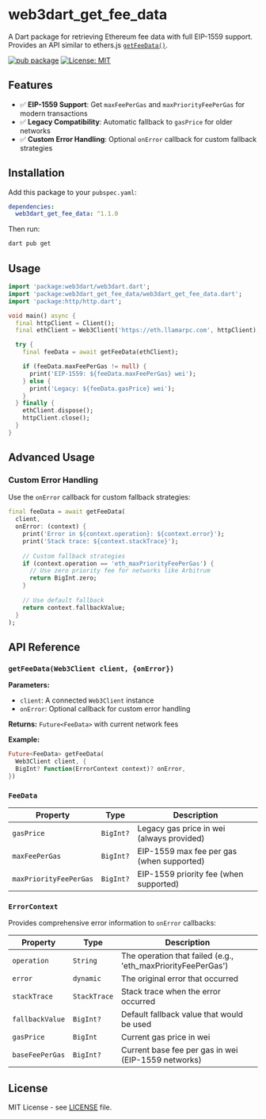# web3dart_get_fee_data

A Dart package for retrieving Ethereum fee data with full EIP-1559 support. Provides an API similar to ethers.js [`getFeeData()`](https://github.com/ethers-io/ethers.js/blob/4eada383ab9833f9b4847ea9bdf39910c4eb508e/dist/ethers.js#L18874).

[![pub package](https://img.shields.io/pub/v/web3dart_get_fee_data.svg)](https://pub.dev/packages/web3dart_get_fee_data)
[![License: MIT](https://img.shields.io/badge/License-MIT-yellow.svg)](https://opensource.org/licenses/MIT)

## Features

- ✅ **EIP-1559 Support**: Get `maxFeePerGas` and `maxPriorityFeePerGas` for modern transactions
- ✅ **Legacy Compatibility**: Automatic fallback to `gasPrice` for older networks
- ✅ **Custom Error Handling**: Optional `onError` callback for custom fallback strategies

## Installation

Add this package to your `pubspec.yaml`:

```yaml
dependencies:
  web3dart_get_fee_data: ^1.1.0
```

Then run:

```bash
dart pub get
```

## Usage

```dart
import 'package:web3dart/web3dart.dart';
import 'package:web3dart_get_fee_data/web3dart_get_fee_data.dart';
import 'package:http/http.dart';

void main() async {
  final httpClient = Client();
  final ethClient = Web3Client('https://eth.llamarpc.com', httpClient);

  try {
    final feeData = await getFeeData(ethClient);

    if (feeData.maxFeePerGas != null) {
      print('EIP-1559: ${feeData.maxFeePerGas} wei');
    } else {
      print('Legacy: ${feeData.gasPrice} wei');
    }
  } finally {
    ethClient.dispose();
    httpClient.close();
  }
}
```

## Advanced Usage

### Custom Error Handling

Use the `onError` callback for custom fallback strategies:

```dart
final feeData = await getFeeData(
  client,
  onError: (context) {
    print('Error in ${context.operation}: ${context.error}');
    print('Stack trace: ${context.stackTrace}');
    
    // Custom fallback strategies
    if (context.operation == 'eth_maxPriorityFeePerGas') {
      // Use zero priority fee for networks like Arbitrum
      return BigInt.zero;
    }
    
    // Use default fallback
    return context.fallbackValue;
  }
);
```

## API Reference

### `getFeeData(Web3Client client, {onError})`

**Parameters:**

- `client`: A connected `Web3Client` instance
- `onError`: Optional callback for custom error handling

**Returns:** `Future<FeeData>` with current network fees

**Example:**

```dart
Future<FeeData> getFeeData(
  Web3Client client, {
  BigInt? Function(ErrorContext context)? onError,
})
```

### `FeeData`

| Property | Type | Description |
|----------|------|-------------|
| `gasPrice` | `BigInt?` | Legacy gas price in wei (always provided) |
| `maxFeePerGas` | `BigInt?` | EIP-1559 max fee per gas (when supported) |
| `maxPriorityFeePerGas` | `BigInt?` | EIP-1559 priority fee (when supported) |

### `ErrorContext`

Provides comprehensive error information to `onError` callbacks:

| Property | Type | Description |
|----------|------|-------------|
| `operation` | `String` | The operation that failed (e.g., 'eth_maxPriorityFeePerGas') |
| `error` | `dynamic` | The original error that occurred |
| `stackTrace` | `StackTrace` | Stack trace when the error occurred |
| `fallbackValue` | `BigInt?` | Default fallback value that would be used |
| `gasPrice` | `BigInt` | Current gas price in wei |
| `baseFeePerGas` | `BigInt?` | Current base fee per gas in wei (EIP-1559 networks) |

## License

MIT License - see [LICENSE](LICENSE) file.
